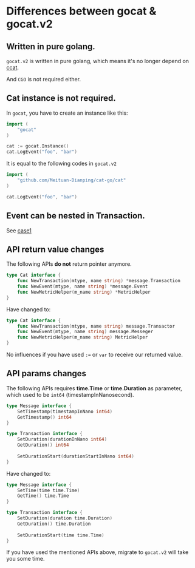 # Differences between gocat & gocat.v2

## Written in pure golang.

`gocat.v2` is written in pure golang, which means it's no longer depend on [ccat](https://github.com/dianping/cat/tree/master/lib/c).

And `CGO` is not required either.

## Cat instance is not required.

In `gocat`, you have to create an instance like this:

```go
import (
    "gocat"
)

cat := gocat.Instance()
cat.LogEvent("foo", "bar")
```

It is equal to the following codes in `gocat.v2`

```go
import (
	"github.com/Meituan-Dianping/cat-go/cat"
)

cat.LogEvent("foo", "bar")
```

## Event can be nested in Transaction.

See [case1](./README.md#Example)

## API return value changes

The following APIs **do not** return pointer anymore.

```go
type Cat interface {
    func NewTransaction(mtype, name string) *message.Transaction
    func NewEvent(mtype, name string) *message.Event
    func NewMetricHelper(m_name string) *MetricHelper
}
```

Have changed to:

```go
type Cat interface {
    func NewTransaction(mtype, name string) message.Transactor
    func NewEvent(mtype, name string) message.Messeger
    func NewMetricHelper(m_name string) MetricHelper
}
```

No influences if you have used `:=` or `var` to receive our returned value.

## API params changes

The following APIs requires **time.Time** or **time.Duration** as parameter, which used to be `int64` (timestampInNanosecond).

```go
type Message interface {
    SetTimestamp(timestampInNano int64)
    GetTimestamp() int64
}

type Transaction interface {
    SetDuration(durationInNano int64)
    GetDuration() int64
    
    SetDurationStart(durationStartInNano int64)
}
```

Have changed to:

```go
type Message interface {
    SetTime(time time.Time)
    GetTime() time.Time
}

type Transaction interface {
    SetDuration(duration time.Duration)
    GetDuration() time.Duration
    
    SetDurationStart(time time.Time)
}
```

If you have used the mentioned APIs above, migrate to `gocat.v2` will take you some time. 
